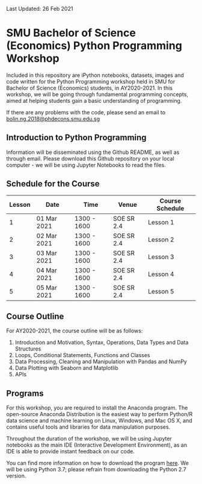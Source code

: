 Last Updated: 26 Feb 2021

# SMU Bachelor of Science (Economics) Python Programming Workshop
Included in this repository are iPython notebooks, datasets, images and code written for the Python Programming workshop held in SMU for Bachelor of Science (Economics) students, in AY2020-2021. In this workshop, we will be going through fundamental programming concepts, aimed at helping students gain a basic understanding of programming. 

If there are any problems with the code, please send an email to bolin.ng.2018@phdecons.smu.edu.sg

## Introduction to Python Programming
Information will be disseminated using the Github README, as well as through email. Please download this Github repository on your local computer - we will be using Jupyter Notebooks to read the files.

## Schedule for the Course
| Lesson  |     Date      |     Time        |       Venue          |  Course Schedule  |
|---------|---------------|-----------------|----------------------|-------------------|
|    1    |  01 Mar 2021  |   1300 - 1600   |      SOE SR 2.4      |     Lesson 1      |
|    2    |  02 Mar 2021  |   1300 - 1600   |      SOE SR 2.4      |     Lesson 2      |
|    3    |  03 Mar 2021  |   1300 - 1600   |      SOE SR 2.4      |     Lesson 3      |
|    4    |  04 Mar 2021  |   1300 - 1600   |      SOE SR 2.4      |     Lesson 4      |
|    5    |  05 Mar 2021  |   1300 - 1600   |      SOE SR 2.4      |     Lesson 5      |

## Course Outline
For AY2020-2021, the course outline will be as follows:
1. Introduction and Motivation, Syntax, Operations, Data Types and Data Structures
2. Loops, Conditional Statements, Functions and Classes
3. Data Processing, Cleaning and Manipulation with Pandas and NumPy
4. Data Plotting with Seaborn and Matplotlib
5. APIs

## Programs
For this workshop, you are required to install the Anaconda program. The open-source Anaconda Distribution is the easiest way to perform Python/R data science and machine learning on Linux, Windows, and Mac OS X, and contains useful tools and libraries for data manipulation purposes. 

Throughout the duration of the workshop, we will be using Jupyter notebooks as the main IDE (Interactive Development Environment), as an IDE is able to provide instant feedback on our code.

You can find more information on how to download the program [here](https://docs.anaconda.com/anaconda/install/). We will be using Python 3.7; please refrain from downloading the Python 2.7 version.


